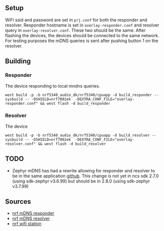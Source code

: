 ## Setup
WiFi ssid and password are set in `prj.conf` for both the responder and resolver.
Responder hostname is set in `overlay-responder.conf` and resolver query in `overlay-resolver.conf`. These two should be the same.
After flashing the devices, the devices should be connected to the same network. For testing purposes the mDNS queries is sent after pushing button 1 on the resolver. 

## Building
### Responder
The device responding to local mndns queries. 
```
west build -p -b nrf5340_audio_dk/nrf5340/cpuapp -d build_responder --sysbuild -- -DSHIELD=nrf7002ek  -DEXTRA_CONF_FILE="overlay-responder.conf" && west flash -d build_responder
```


### Resolver
The device 
```
west build -p -b nrf5340_audio_dk/nrf5340/cpuapp -d build_resolver --sysbuild -- -DSHIELD=nrf7002ek  -DEXTRA_CONF_FILE="overlay-resolver.conf" && west flash -d build_resolver
```

## TODO
- Zephyr mDNS has had a rewrite allowing for responder and resolver to be in the same application [github](https://github.com/zephyrproject-rtos/zephyr/pull/73422). This change is not yet in ncs sdk 2.7.0 (using sdk-zephyr v3.6.99) but should be in 2.8.0 (using sdk-zephyr v3.7.99)

## Sources
- [nrf mDNS responder](https://docs.nordicsemi.com/bundle/ncs-2.7.0/page/zephyr/samples/net/mdns_responder/README.html)
- [nrf mDNS resolver](https://docs.nordicsemi.com/bundle/ncs-2.1.1/page/zephyr/samples/net/dns_resolve/README.html#dns-resolve-sample)
- [nrf wifi station](https://docs.nordicsemi.com/bundle/ncs-latest/page/nrf/samples/wifi/sta/README.html)